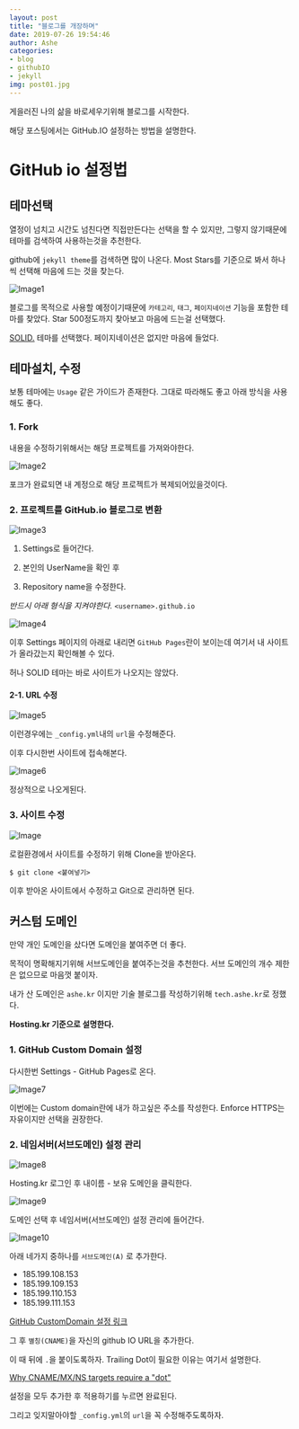 ```yaml
---
layout: post
title: "블로그를 개장하며"
date: 2019-07-26 19:54:46
author: Ashe
categories:
- blog
- githubIO
- jekyll
img: post01.jpg
---
```


게을러진 나의 삶을 바로세우기위해 블로그를 시작한다.

해당 포스팅에서는 GitHub.IO 설정하는 방법을 설명한다.

<!--more-->

# GitHub io 설정법

## 테마선택

열정이 넘치고 시간도 넘친다면 직접만든다는 선택을 할 수 있지만, 그렇지 않기때문에 테마를 검색하여 사용하는것을 추천한다.

github에 `jekyll theme`를 검색하면 많이 나온다. Most Stars를 기준으로 봐서 하나씩 선택해 마음에 드는 것을 찾는다.

![Image1](/assets/img/blog/posts/open-blog/Image1.png)

블로그를 목적으로 사용할 예정이기때문에 `카테고리`, `태그`, `페이지네이션` 기능을 포함한 테마를 찾았다. Star 500정도까지 찾아보고 마음에 드는걸 선택했다.

[SOLID.](https://github.com/st4ple/solid-jekyll) 테마를 선택했다. 페이지네이션은 없지만 마음에 들었다.

## 테마설치, 수정

보통 테마에는 `Usage` 같은 가이드가 존재한다. 그대로 따라해도 좋고 아래 방식을 사용해도 좋다.

### 1. Fork

내용을 수정하기위해서는 해당 프로젝트를 가져와야한다.

![Image2](/assets/img/blog/posts/open-blog/Image2.png)

포크가 완료되면 내 계정으로 해당 프로젝트가 복제되어있을것이다.

### 2. 프로젝트를 GitHub.io 블로그로 변환

![Image3](/assets/img/blog/posts/open-blog/Image3.png)

1. Settings로 들어간다.

2. 본인의 UserName을 확인 후

3. Repository name을 수정한다.

_반드시 아래 형식을 지켜야한다._
`<username>.github.io`

![Image4](/assets/img/blog/posts/open-blog/Image4.png)

이후 Settings 페이지의 아래로 내리면 `GitHub Pages`란이 보이는데 여기서 내 사이트가 올라갔는지 확인해볼 수 있다.

허나 SOLID 테마는 바로 사이트가 나오지는 않았다.

#### 2-1. URL 수정

![Image5](/assets/img/blog/posts/open-blog/Image5.png)

이런경우에는 `_config.yml`내의 `url`을 수정해준다. 

이후 다시한번 사이트에 접속해본다.

![Image6](/assets/img/blog/posts/open-blog/Image6.png)

정상적으로 나오게된다.

### 3. 사이트 수정

![Image](/assets/img/blog/posts/open-blog/Image.png)

로컬환경에서 사이트를 수정하기 위해 Clone을 받아온다.

```shell
$ git clone <붙여넣기>
```

이후 받아온 사이트에서 수정하고 Git으로 관리하면 된다.

## 커스텀 도메인

만약 개인 도메인을 샀다면 도메인을 붙여주면 더 좋다.

목적이 명확해지기위해 서브도메인을 붙여주는것을 추천한다. 서브 도메인의 개수 제한은 없으므로 마음껏 붙이자.

내가 산 도메인은 `ashe.kr` 이지만 기술 블로그를 작성하기위해 `tech.ashe.kr`로 정했다.

**Hosting.kr 기준으로 설명한다.**

### 1. GitHub Custom Domain 설정

다시한번 Settings - GitHub Pages로 온다.

![Image7](/assets/img/blog/posts/open-blog/Image7.png)

이번에는 Custom domain란에 내가 하고싶은 주소를 작성한다. Enforce HTTPS는 자유이지만 선택을 권장한다.

### 2. 네임서버(서브도메인) 설정 관리

![Image8](/assets/img/blog/posts/open-blog/Image8.png)

Hosting.kr 로그인 후 내이름 - 보유 도메인을 클릭한다.

![Image9](/assets/img/blog/posts/open-blog/Image9.png)

도메인 선택 후 네임서버(서브도메인) 설정 관리에 들어간다.

![Image10](/assets/img/blog/posts/open-blog/Image10.png)

아래 네가지 중하나를 `서브도메인(A)` 로 추가한다.

- 185.199.108.153
- 185.199.109.153
- 185.199.110.153
- 185.199.111.153

[GitHub CustomDomain 설정 링크](https://help.github.com/en/articles/setting-up-an-apex-domain#configuring-a-records-with-your-dns-provider)

그 후 `별칭(CNAME)`을 자신의 github IO URL을 추가한다.

이 때 뒤에 `.`을 붙이도록하자. Trailing Dot이 필요한 이유는 여기서 설명한다.

[Why CNAME/MX/NS targets require a "dot"](https://stackexchange.github.io/dnscontrol/why-the-dot)

설정을 모두 추가한 후 적용하기를 누르면 완료된다.

그리고 잊지말아야할 `_config.yml`의 `url`을 꼭 수정해주도록하자.
